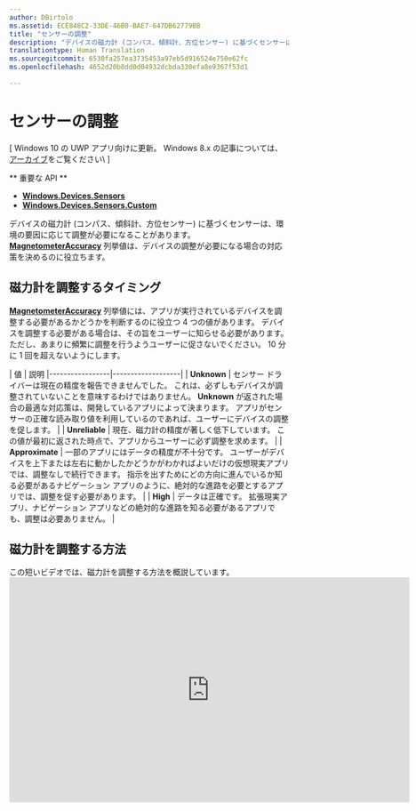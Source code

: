 ```yaml
---
author: DBirtolo
ms.assetid: ECE848C2-33DE-46B0-BAE7-647DB62779BB
title: "センサーの調整"
description: "デバイスの磁力計 (コンパス、傾斜計、方位センサー) に基づくセンサーは、環境の要因に応じて調整が必要になることがあります。"
translationtype: Human Translation
ms.sourcegitcommit: 6530fa257ea3735453a97eb5d916524e750e62fc
ms.openlocfilehash: 4652d20b8dd0d04932dcbda330efa8e9367f53d1

---
```

# センサーの調整

\[ Windows 10 の UWP アプリ向けに更新。 Windows 8.x の記事については、[アーカイブ](http://go.microsoft.com/fwlink/p/?linkid=619132)をご覧ください\ ]

** 重要な API **

-   [**Windows.Devices.Sensors**](https://msdn.microsoft.com/library/windows/apps/BR206408)
-   [**Windows.Devices.Sensors.Custom**](https://msdn.microsoft.com/library/windows/apps/Dn895032)

デバイスの磁力計 (コンパス、傾斜計、方位センサー) に基づくセンサーは、環境の要因に応じて調整が必要になることがあります。 [
            **MagnetometerAccuracy**](https://msdn.microsoft.com/library/windows/apps/Dn297552) 列挙値は、デバイスの調整が必要になる場合の対応策を決めるのに役立ちます。

## 磁力計を調整するタイミング

[
            **MagnetometerAccuracy**](https://msdn.microsoft.com/library/windows/apps/Dn297552) 列挙値には、アプリが実行されているデバイスを調整する必要があるかどうかを判断するのに役立つ 4 つの値があります。 デバイスを調整する必要がある場合は、その旨をユーザーに知らせる必要があります。 ただし、あまりに頻繁に調整を行うようユーザーに促さないでください。 10 分に 1 回を超えないようにします。

| 値           | 説明                                                                                                                                                      |-----------------|-------------------|                                                                                                                                              | **Unknown**     | センサー ドライバーは現在の精度を報告できませんでした。 これは、必ずしもデバイスが調整されていないことを意味するわけではありません。 **Unknown** が返された場合の最適な対応策は、開発しているアプリによって決まります。 アプリがセンサーの正確な読み取り値を利用しているのであれば、ユーザーにデバイスの調整を促します。 | | **Unreliable** | 現在、磁力計の精度が著しく低下しています。 この値が最初に返された時点で、アプリからユーザーに必ず調整を求めます。 | | **Approximate** | 一部のアプリにはデータの精度が不十分です。 ユーザーがデバイスを上下または左右に動かしたかどうかがわかればよいだけの仮想現実アプリでは、調整なしで続行できます。 指示を出すためにどの方向に進んでいるか知る必要があるナビゲーション アプリのように、絶対的な進路を必要とするアプリでは、調整を促す必要があります。 | | **High**        | データは正確です。 拡張現実アプリ、ナビゲーション アプリなどの絶対的な進路を知る必要があるアプリでも、調整は必要ありません。 |

## 磁力計を調整する方法

この短いビデオでは、磁力計を調整する方法を概説しています。<iframe src="https://hubs-video.ssl.catalog.video.msn.com/embed/727bd0e3-9116-49c3-8af6-0b4339324b71/IA?csid=ux-en-us&MsnPlayerLeadsWith=html&PlaybackMode=Inline&MsnPlayerDisplayShareBar=false&MsnPlayerDisplayInfoButton=false&iframe=true&QualityOverride=HD" width="720" height="405" allowFullScreen="true" frameBorder="0" scrolling="no">One Dev Minute - センサーの調整</iframe>






<!--HONumber=Jun16_HO4-->


